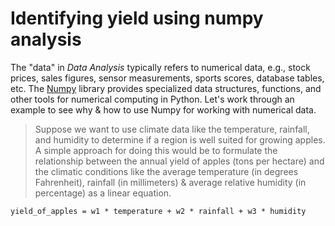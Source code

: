 # Identifying yield using numpy analysis

The "data" in *Data Analysis* typically refers to numerical data, e.g., stock prices, sales figures, sensor measurements, sports scores, database tables, etc. The [Numpy](https://numpy.org) library provides specialized data structures, functions, and other tools for numerical computing in Python. Let's work through an example to see why & how to use Numpy for working with numerical data.


> Suppose we want to use climate data like the temperature, rainfall, and humidity to determine if a region is well suited for growing apples. A simple approach for doing this would be to formulate the relationship between the annual yield of apples (tons per hectare) and the climatic conditions like the average temperature (in degrees Fahrenheit), rainfall (in  millimeters) & average relative humidity (in percentage) as a linear equation.

```
yield_of_apples = w1 * temperature + w2 * rainfall + w3 * humidity
```
